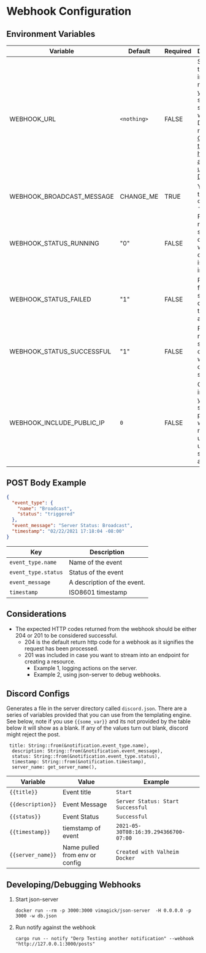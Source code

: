 # Webhook Configuration

## Environment Variables

| Variable                  | Default     | Required | Description                                                                                                                                                                                                                                   |
| ------------------------- | ----------- | -------- | --------------------------------------------------------------------------------------------------------------------------------------------------------------------------------------------------------------------------------------------- |
| WEBHOOK_URL               | `<nothing>` | FALSE    | Supply this to get information regarding your server's status in a webhook or Discord notification! [Click here to learn how to get a webhook url for Discord](https://help.dashe.io/en/articles/2521940-how-to-create-a-discord-webhook-url) |
| WEBHOOK_BROADCAST_MESSAGE | CHANGE_ME   | TRUE     | You set this. See `odin notify --help`                                                                                                                                                                                                        |
| WEBHOOK_STATUS_RUNNING    | "0"         | FALSE    | Posts a running status to discord when a command is initialized.                                                                                                                                                                              |
| WEBHOOK_STATUS_FAILED     | "1"         | FALSE    | Posts a failed status to discord in the event of a failure.                                                                                                                                                                                   |
| WEBHOOK_STATUS_SUCCESSFUL | "1"         | FALSE    | Posts a running status to discord when the command succeeds.                                                                                                                                                                                  |
| WEBHOOK_INCLUDE_PUBLIC_IP | `0`         | FALSE    | Optionally include your server's public IP in webhook notications, useful if not using a static IP address.                                                                                                                                   |

## POST Body Example

```Json
{
  "event_type": {
    "name": "Broadcast",
    "status": "triggered"
  },
  "event_message": "Server Status: Broadcast",
  "timestamp": "02/22/2021 17:18:04 -08:00"
}
```

| Key                 | Description                 |
| ------------------- | --------------------------- |
| `event_type.name`   | Name of the event           |
| `event_type.status` | Status of the event         |
| `event_message`     | A description of the event. |
| `timestamp`         | ISO8601 timestamp           |

## Considerations

- The expected HTTP codes returned from the webhook should be either 204 or 201 to be considered successful.
  - 204 is the default return http code for a webhook as it signifies the request has been processed.
  - 201 was included in case you want to stream into an endpoint for creating a resource.
    - Example 1, logging actions on the server.
    - Example 2, using json-server to debug webhooks.

## Discord Configs

Generates a file in the server directory called `discord.json`. There are a series of variables provided that you can use
from the templating engine. See below, note if you use `{{some_var}}` and its not provided by the table below it will show as a blank.
If any of the values turn out blank, discord might reject the post.

     title: String::from(&notification.event_type.name),
      description: String::from(&notification.event_message),
      status: String::from(&notification.event_type.status),
      timestamp: String::from(&notification.timestamp),
      server_name: get_server_name(),

| Variable          | Value                          | Example                               |
| ----------------- | ------------------------------ | ------------------------------------- |
| `{{title}}`       | Event title                    | `Start`                               |
| `{{description}}` | Event Message                  | `Server Status: Start Successful`     |
| `{{status}}`      | Event Status                   | `Successful`                          |
| `{{timestamp}}`   | tiemstamp of event             | `2021-05-30T08:16:39.294366700-07:00` |
| `{{server_name}}` | Name pulled from env or config | `Created with Valheim Docker`         |

## Developing/Debugging Webhooks

1. Start json-server

   ```shell
   docker run --rm -p 3000:3000 vimagick/json-server  -H 0.0.0.0 -p 3000 -w db.json
   ```

2. Run notify against the webhook

   ```shell
   cargo run -- notify "Derp Testing another notification" --webhook "http://127.0.0.1:3000/posts"
   ```
